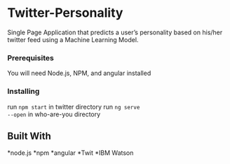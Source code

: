 


# Twitter-Personality

Single Page Application that predicts a user’s personality based on his/her twitter feed using a Machine Learning Model.


### Prerequisites

You will need Node.js, NPM, and angular installed

### Installing

run <code>npm start</code> in twitter directory
run <code>ng serve --open</code> in who-are-you directory

## Built With

*node.js
*npm
*angular
*Twit
*IBM Watson


